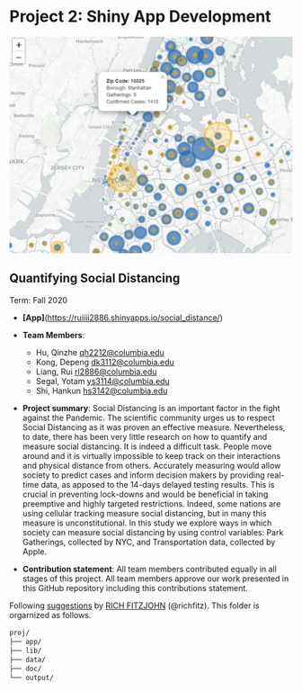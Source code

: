 # Project 2: Shiny App Development
![screenshot](doc/figs/map_intro.JPG)

## Quantifying Social Distancing
Term: Fall 2020
+ **[App]**(https://ruiiii2886.shinyapps.io/social_distance/)

+ **Team Members**:
	+ Hu, Qinzhe  qh2212@columbia.edu
	+ Kong, Depeng  dk3112@columbia.edu
	+ Liang, Rui  rl2886@columbia.edu
	+ Segal, Yotam  ys3114@columbia.edu
	+ Shi, Hankun  hs3142@columbia.edu

+ **Project summary**: 
	Social Distancing is an important factor in the fight against the Pandemic. The scientific community urges us to respect Social Distancing as it was proven an effective measure. 
	Nevertheless, to date, there has been very little research on how to quantify and measure social distancing. It is indeed a difficult task. People move around and it is virtually impossible to keep track on their interactions and physical distance from others. 
	Accurately measuring would allow society to predict cases and inform decision makers by providing real-time data, as apposed to the 14-days delayed testing results. 
	This is crucial in preventing lock-downs and would be beneficial in taking preemptive and highly targeted restrictions. Indeed, some nations are using cellular tracking measure social distancing, but in many this measure is unconstitutional. 
	In this study we explore ways in which society can measure social distancing by using control variables: Park Gatherings, collected by NYC, and Transportation data, collected by Apple.
+ **Contribution statement**: All team members contributed equally in all stages of this project. All team members approve our work presented in this GitHub repository including this contributions statement. 

Following [suggestions](http://nicercode.github.io/blog/2013-04-05-projects/) by [RICH FITZJOHN](http://nicercode.github.io/about/#Team) (@richfitz). This folder is orgarnized as follows.

```
proj/
├── app/
├── lib/
├── data/
├── doc/
└── output/
```

